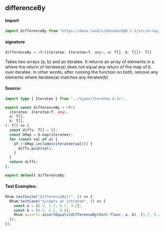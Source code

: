 ## differenceBy

#### import

```typescript
import differenceBy from "https://deno.land/x/denodash@0.1.1/src/array/differenceBy.ts";
```

#### signature

```typescript
differenceBy = <T>(iteratee: Iteratee<T, any>, a: T[], b: T[]): T[]
```

Takes two arrays (a, b) and an iteratee. It returns an array of elements in a
where the return of iteratee(a) does not equal any return of the map of b over
iteratee. In other words, after running the function on both, remove any
elements where iteratee(a) matches any iteratee(b)

#### Source:

```typescript
import type { Iteratee } from "../types/Iteratee.d.ts";

export const differenceBy = <T>(
  iteratee: Iteratee<T, any>,
  a: T[],
  b: T[],
): T[] => {
  const diffs: T[] = [];
  const bMap = b.map(iteratee);
  for (const val of a) {
    if (!bMap.includes(iteratee(val))) {
      diffs.push(val);
    }
  }
  return diffs;
};

export default differenceBy;
```

#### Test Examples:

```typescript
Rhum.testSuite("differenceBy()", () => {
  Rhum.testCase("accepts an iteratee", () => {
    const a = [0.3, 1.7, 6.2, 3.2];
    const b = [0.5, 2.1, 6.8];
    Rhum.asserts.assertEquals(differenceBy(Math.floor, a, b), [1.7, 3.2]);
  });
});
```
